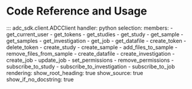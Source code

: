 # Code Reference and Usage

::: adc_sdk.client.ADCClient
    handler: python
    selection:
      members:
        - get_current_user
        - get_tokens
        - get_studies
        - get_study
        - get_sample
        - get_samples
        - get_investigation
        - get_job
        - get_datafile
        - create_token
        - delete_token
        - create_study
        - create_sample
        - add_files_to_sample
        - remove_files_from_sample
        - create_datafile
        - create_investigation
        - create_job
        - update_job
        - set_permissions
        - remove_permissions
        - subscribe_to_study
        - subscribe_to_investigation
        - subscribe_to_job
    rendering:
      show_root_heading: true
      show_source: true
      show_if_no_docstring: true
